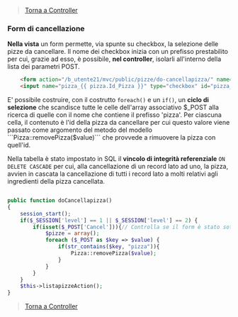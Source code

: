 
>[Torna a Controller](controller.md) 

### **Form di cancellazione**

**Nella vista** un form permette, via spunte su checkbox, la selezione delle pizze da cancellare.  Il nome dei checkbox inizia con un prefisso prestabilito per cui, grazie ad esso, è possibile, **nel controller**, isolarli all'interno della lista dei parametri POST.
```HTML
    <form action="/b_utente21/mvc/public/pizze/do-cancellapizza/" name="Pizze_cancel" method="post">
    <input name="pizza_{{ pizza.Id_Pizza }}" type="checkbox" id="pizza_{{ pizza.Id_Pizza }}" value="{{ pizza.Id_Pizza }}">
```
E' possibile costruire, con il costrutto ```foreach()``` e un ```if()```, un **ciclo di selezione** che scandisce tutte le celle dell'array associativo $_POST alla ricerca di quelle con il nome che contiene il prefisso 'pizza'. Per ciascuna cella, il contenuto è l'id della pizza da cancellare per cui questo valore viene passato come argomento del metodo del modello ```Pizza::removePizza($value)``` che provvede a rimuovere la pizza con quell'id. 

Nella tabella è stato impostato in SQL il **vincolo di integrità referenziale** ```ON DELETE CASCADE``` per cui, alla cancellazione di un record lato ad uno, la pizza, avvien in cascata la cancellazione di tutti i record lato a molti relativi agli ingredienti della pizza cancellata.

```PHP

public function doCancellapizza()
{
    session_start();
    if($_SESSION['level'] == 1 || $_SESSION['level'] == 2) {
        if(isset($_POST['Cancel'])){// Controlla se il form è stato sottomesso
            $pizze = array();
            foreach ($_POST as $key => $value) {
                if(str_contains($key, "pizza")){
                    Pizza::removePizza($value);
                }
            }
        }
    }
    $this->listapizzeAction();
}
```



>[Torna a Controller](controller.md) 
